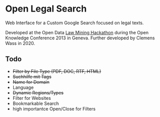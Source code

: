 Open Legal Search
===============

Web Interface for a Custom Google Search focused on legal texts.

Developed at the Open Data [Law Mining Hackathon](http://make.opendata.ch/legal/) during the Open Knowledge Conference 2013 in Geneva.
Further developed by Clemens Wass in 2020.


Todo
----

- ~~Filter by File Type (PDF, DOC, RTF, HTML)~~
- ~~Suchhilfe mit Tags~~
- ~~Name for Domain~~
- Language
- ~~Dynamic Regions/Types~~
- Filter for Websites
- Bookmarkable Search
- high importantce Open/Close for Filters

